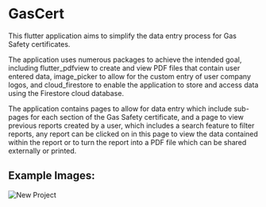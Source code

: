 # GasCert

This flutter application aims to simplify the data entry process for Gas Safety certificates. 

The application uses numerous packages to achieve the intended goal, including flutter_pdfview to create and view PDF files that contain user entered data, image_picker to allow for the custom entry of user company
logos, and cloud_firestore to enable the application to store and access data using the Firestore cloud database. 

The application contains pages to allow for data entry which include sub-pages for each section of the Gas Safety certificate, and a page to view previous reports created by a user, which includes a search feature to filter reports, any report can be clicked on in this page to view the data contained within the report or to turn the report into a PDF file which can be shared externally or printed. 

## Example Images:
![New Project](https://github.com/liiiiamb/gascert-code/assets/82280429/aa6f9690-327f-4a43-a872-c076d868ffec)

